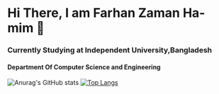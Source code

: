 # Hi There, I am Farhan Zaman Ha-mim 👋
### Currently Studying at Independent University,Bangladesh
#### Department Of Computer Science and Engineering


![Anurag's GitHub stats](https://github-readme-stats.vercel.app/api?username=FarhanHamim&theme=vue-dark=true)
[![Top Langs](https://github-readme-stats.vercel.app/api/top-langs/?username=FarhanHamim&layout=Demo)](https://github.com/anuraghazra/github-readme-stats)
